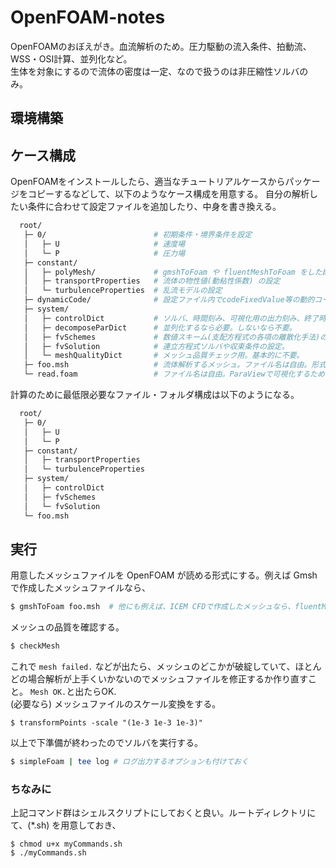 # OpenFOAM-notes
OpenFOAMのおぼえがき。血流解析のため。圧力駆動の流入条件、拍動流、WSS・OSI計算、並列化など。<br>
生体を対象にするので流体の密度は一定、なので扱うのは非圧縮性ソルバのみ。

## 環境構築

## ケース構成
OpenFOAMをインストールしたら、適当なチュートリアルケースからパッケージをコピーするなどして、以下のようなケース構成を用意する。
自分の解析したい条件に合わせて設定ファイルを追加したり、中身を書き換える。

``` bash
  root/
   ├─ 0/                        # 初期条件・境界条件を設定
   │   ├─ U                     # 速度場
   │   └─ P                     # 圧力場
   ├─ constant/
   │   ├─ polyMesh/             # gmshToFoam や fluentMeshToFoam をした段階で生成される。はじめは不要。
   │   ├─ transportProperties   # 流体の物性値(動粘性係数) の設定
   │   └─ turbulenceProperties  # 乱流モデルの設定
   ├─ dynamicCode/              # 設定ファイル内でcodeFixedValue等の動的コードを使っていると、計算開始時に生成。はじめは不要。
   ├─ system/
   │   ├─ controlDict           # ソルバ、時間刻み、可視化用の出力刻み、終了時刻、functionObject(WSSの計算とか)の設定
   │   ├─ decomposeParDict      # 並列化するなら必要。しないなら不要。
   │   ├─ fvSchemes             # 数値スキーム(支配方程式の各項の離散化手法)の設定。
   │   ├─ fvSolution            # 連立方程式ソルバや収束条件の設定。
   │   └─ meshQualityDict       # メッシュ品質チェック用。基本的に不要。
   ├─ foo.msh                   # 流体解析するメッシュ。ファイル名は自由。形式は .fluent とかでも可。
   └─ read.foam                 # ファイル名は自由。ParaViewで可視化するための空フォルダ。計算には不要。
```

計算のために最低限必要なファイル・フォルダ構成は以下のようになる。
``` bash
  root/
   ├─ 0/                        
   │   ├─ U                     
   │   └─ P                     
   ├─ constant/
   │   ├─ transportProperties   
   │   └─ turbulenceProperties  
   ├─ system/
   │   ├─ controlDict           
   │   ├─ fvSchemes            
   │   └─ fvSolution  
   └─ foo.msh     
```

## 実行
用意したメッシュファイルを OpenFOAM が読める形式にする。例えば Gmsh で作成したメッシュファイルなら、
``` bash
$ gmshToFoam foo.msh  # 他にも例えば、ICEM CFDで作成したメッシュなら、fluentMeshToFoam foo.msh 
```
メッシュの品質を確認する。
``` bash
$ checkMesh
```
これで `mesh failed.` などが出たら、メッシュのどこかが破綻していて、ほとんどの場合解析が上手くいかないのでメッシュファイルを修正するか作り直すこと。
`Mesh OK.`と出たらOK. <br>
(必要なら) メッシュファイルのスケール変換をする。
```
$ transformPoints -scale "(1e-3 1e-3 1e-3)"
```
以上で下準備が終わったのでソルバを実行する。
``` bash
$ simpleFoam | tee log # ログ出力するオプションも付けておく
```
### ちなみに
上記コマンド群はシェルスクリプトにしておくと良い。ルートディレクトリにて、(*.sh) を用意しておき、 
```
$ chmod u+x myCommands.sh
$ ./myCommands.sh
```
